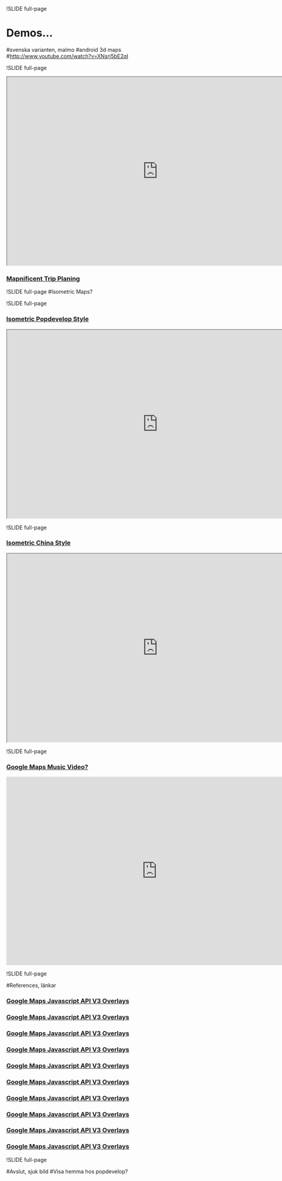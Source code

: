 !SLIDE full-page
# Demos...

#svenska varianten, malmo
#android 3d maps
#http://www.youtube.com/watch?v=XNsrj5bE2qI

!SLIDE full-page

<iframe title="Mapnificent Trip Planing" width="800" height="500"
src="http://www.mapnificent.net/torino/#/?lat0=45.061105116935906&lng0=7.713054452050756&t0=15"
framborder="0"></iframe>

### [Mapnificent Trip Planing](http://www.mapnificent.net/torino/#/?lat0=45.061105116935906&lng0=7.713054452050756&t0=15)

!SLIDE full-page
#Isometric Maps?

!SLIDE full-page

### [Isometric Popdevelop Style](http://sewa.se/isometric/)
<iframe title="Mapnificent Trip Planing" width="800" height="500"
src="http://sewa.se/isometric"
framborder="0"></iframe>

!SLIDE full-page

### [Isometric China Style](http://bit.ly/fpzq1Q)
<iframe title="Mapnificent Trip Planing" width="800" height="500"
src="http://bit.ly/fpzq1Q"
framborder="0"></iframe>

!SLIDE full-page

### [Google Maps Music Video?](http://www.thewildernessdowntown.com/)

<iframe title="YouTube video player" width="800" height="500"
src="http://www.youtube.com/embed/w44cdIOor7E#t=1m5s" frameborder="0"
allowfullscreen></iframe>


!SLIDE full-page

#References, länkar

### [Google Maps Javascript API V3 Overlays](http://code.google.com/intl/sv-SE/apis/maps/documentation/javascript/overlays.html) ###
### [Google Maps Javascript API V3 Overlays](http://code.google.com/intl/sv-SE/apis/maps/documentation/javascript/overlays.html) ###
### [Google Maps Javascript API V3 Overlays](http://code.google.com/intl/sv-SE/apis/maps/documentation/javascript/overlays.html) ###
### [Google Maps Javascript API V3 Overlays](http://code.google.com/intl/sv-SE/apis/maps/documentation/javascript/overlays.html) ###
### [Google Maps Javascript API V3 Overlays](http://code.google.com/intl/sv-SE/apis/maps/documentation/javascript/overlays.html) ###
### [Google Maps Javascript API V3 Overlays](http://code.google.com/intl/sv-SE/apis/maps/documentation/javascript/overlays.html) ###
### [Google Maps Javascript API V3 Overlays](http://code.google.com/intl/sv-SE/apis/maps/documentation/javascript/overlays.html) ###
### [Google Maps Javascript API V3 Overlays](http://code.google.com/intl/sv-SE/apis/maps/documentation/javascript/overlays.html) ###
### [Google Maps Javascript API V3 Overlays](http://code.google.com/intl/sv-SE/apis/maps/documentation/javascript/overlays.html) ###
### [Google Maps Javascript API V3 Overlays](http://code.google.com/intl/sv-SE/apis/maps/documentation/javascript/overlays.html) ###

!SLIDE full-page

#Avslut, sjuk bild
#Visa hemma hos popdevelop?

